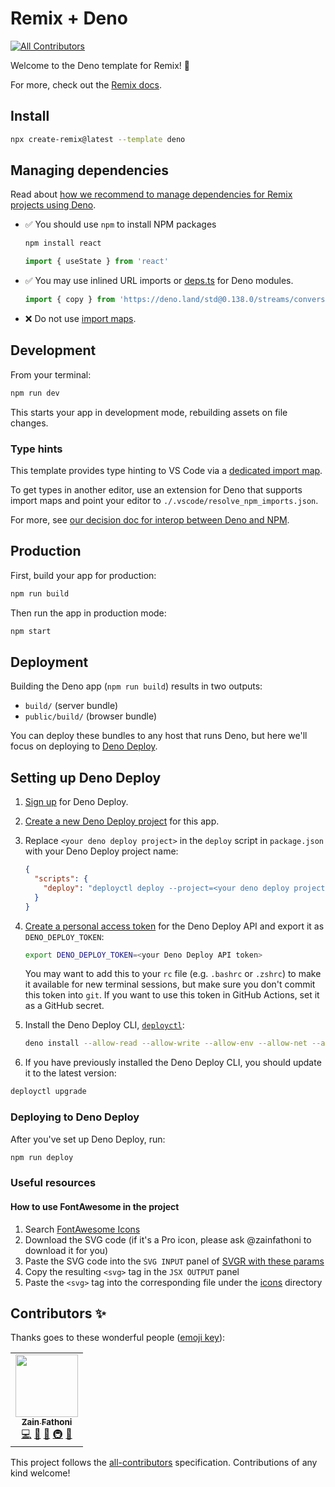 # Remix + Deno
<!-- ALL-CONTRIBUTORS-BADGE:START - Do not remove or modify this section -->
[![All Contributors](https://img.shields.io/badge/all_contributors-1-orange.svg?style=flat-square)](#contributors-)
<!-- ALL-CONTRIBUTORS-BADGE:END -->

Welcome to the Deno template for Remix! 🦕

For more, check out the [Remix docs](https://remix.run/docs).

## Install

```sh
npx create-remix@latest --template deno
```

## Managing dependencies

Read about
[how we recommend to manage dependencies for Remix projects using Deno](https://github.com/remix-run/remix/blob/main/decisions/0001-use-npm-to-manage-npm-dependencies-for-deno-projects.md).

- ✅ You should use `npm` to install NPM packages

  ```sh
  npm install react
  ```

  ```ts
  import { useState } from 'react'
  ```

- ✅ You may use inlined URL imports or
  [deps.ts](https://deno.land/manual/examples/manage_dependencies#managing-dependencies)
  for Deno modules.

  ```ts
  import { copy } from 'https://deno.land/std@0.138.0/streams/conversion.ts'
  ```

- ❌ Do not use
  [import maps](https://deno.land/manual/linking_to_external_code/import_maps).

## Development

From your terminal:

```sh
npm run dev
```

This starts your app in development mode, rebuilding assets on file changes.

### Type hints

This template provides type hinting to VS Code via a
[dedicated import map](./.vscode/resolve_npm_imports.json).

To get types in another editor, use an extension for Deno that supports import
maps and point your editor to `./.vscode/resolve_npm_imports.json`.

For more, see
[our decision doc for interop between Deno and NPM](https://github.com/remix-run/remix/blob/main/decisions/0001-use-npm-to-manage-npm-dependencies-for-deno-projects.md#vs-code-type-hints).

## Production

First, build your app for production:

```sh
npm run build
```

Then run the app in production mode:

```sh
npm start
```

## Deployment

Building the Deno app (`npm run build`) results in two outputs:

- `build/` (server bundle)
- `public/build/` (browser bundle)

You can deploy these bundles to any host that runs Deno, but here we'll focus on
deploying to [Deno Deploy](https://deno.com/deploy).

## Setting up Deno Deploy

1. [Sign up](https://dash.deno.com/signin) for Deno Deploy.

2. [Create a new Deno Deploy project](https://dash.deno.com/new) for this app.

3. Replace `<your deno deploy project>` in the `deploy` script in `package.json`
   with your Deno Deploy project name:

   ```json
   {
     "scripts": {
       "deploy": "deployctl deploy --project=<your deno deploy project> --include=.cache,build,public ./build/index.js"
     }
   }
   ```

4. [Create a personal access token](https://dash.deno.com/account) for the Deno
   Deploy API and export it as `DENO_DEPLOY_TOKEN`:

   ```sh
   export DENO_DEPLOY_TOKEN=<your Deno Deploy API token>
   ```

   You may want to add this to your `rc` file (e.g. `.bashrc` or `.zshrc`) to
   make it available for new terminal sessions, but make sure you don't commit
   this token into `git`. If you want to use this token in GitHub Actions, set
   it as a GitHub secret.

5. Install the Deno Deploy CLI,
   [`deployctl`](https://github.com/denoland/deployctl):

   ```sh
   deno install --allow-read --allow-write --allow-env --allow-net --allow-run --no-check -r -f https://deno.land/x/deploy/deployctl.ts
   ```

6. If you have previously installed the Deno Deploy CLI, you should update it to
   the latest version:

```sh
deployctl upgrade
```

### Deploying to Deno Deploy

After you've set up Deno Deploy, run:

```sh
npm run deploy
```

### Useful resources

#### How to use FontAwesome in the project

1. Search [FontAwesome Icons](https://fontawesome.com/icons)
2. Download the SVG code (if it's a Pro icon, please ask @zainfathoni to
   download it for you)
3. Paste the SVG code into the `SVG INPUT` panel of
   [SVGR with these params](https://react-svgr.com/playground/?svgProps=role%3Dimg%2Cfill%3DcurrentColor&typescript=true)
4. Copy the resulting `<svg>` tag in the `JSX OUTPUT` panel
5. Paste the `<svg>` tag into the corresponding file under the
   [icons](/app/icons/) directory

## Contributors ✨

Thanks goes to these wonderful people ([emoji key](https://allcontributors.org/docs/en/emoji-key)):

<!-- ALL-CONTRIBUTORS-LIST:START - Do not remove or modify this section -->
<!-- prettier-ignore-start -->
<!-- markdownlint-disable -->
<table>
  <tr>
    <td align="center"><a href="https://zainf.dev"><img src="https://avatars.githubusercontent.com/u/6315466?v=4?s=100" width="100px;" alt=""/><br /><sub><b>Zain Fathoni</b></sub></a><br /><a href="https://github.com/senar-ai/web/commits?author=zainfathoni" title="Code">💻</a> <a href="https://github.com/senar-ai/web/commits?author=zainfathoni" title="Documentation">📖</a> <a href="#design-zainfathoni" title="Design">🎨</a> <a href="#infra-zainfathoni" title="Infrastructure (Hosting, Build-Tools, etc)">🚇</a> <a href="#maintenance-zainfathoni" title="Maintenance">🚧</a></td>
  </tr>
</table>

<!-- markdownlint-restore -->
<!-- prettier-ignore-end -->

<!-- ALL-CONTRIBUTORS-LIST:END -->

This project follows the [all-contributors](https://github.com/all-contributors/all-contributors) specification. Contributions of any kind welcome!